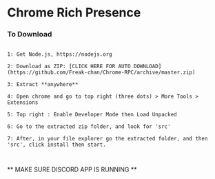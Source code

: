 #                                       Chrome Rich Presence

### **To Download**

```

1: Get Node.js, https://nodejs.org

2: Download as ZIP: [CLICK HERE FOR AUTO DOWNLOAD](https://github.com/Freak-chan/Chrome-RPC/archive/master.zip)

3: Extract **anywhere**

4: Open chrome and go to top right (three dots) > More Tools > Extensions 

5: Top right : Enable Developer Mode then Load Unpacked 

6: Go to the extracted zip folder, and look for 'src'

7: After, in your file explorer go the extracted folder, and then 'src', click install then start.



```

** MAKE SURE  DISCORD APP IS RUNNING **